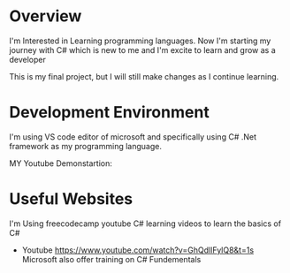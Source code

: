 # Overview

I'm Interested in Learning programming languages. Now I'm starting my journey with C# which is new to me and I'm excite to learn and grow as a developer

This is my final project, but I will still make changes as I continue learning.

# Development Environment

I'm using VS code editor of microsoft and specifically using C# .Net framework as my programming language.

MY Youtube Demonstartion: 
# Useful Websites
I'm Using freecodecamp youtube C# learning videos to learn the basics of C#
* Youtube https://www.youtube.com/watch?v=GhQdlIFylQ8&t=1s
Microsoft also offer training on C# Fundementals